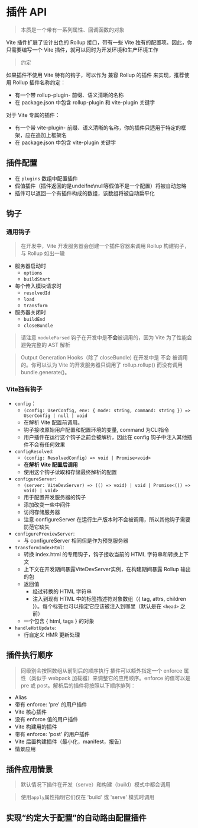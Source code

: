 # 插件 API

> 本质是一个带有一系列属性、回调函数的对象

Vite 插件扩展了设计出色的 Rollup 接口，带有一些 Vite 独有的配置项。因此，你只需要编写一个 Vite 插件，就可以同时为开发环境和生产环境工作

> 约定

如果插件不使用 Vite 特有的钩子，可以作为 兼容 Rollup 的插件 来实现，推荐使用 Rollup 插件名称约定：
- 有一个带 rollup-plugin- 前缀、语义清晰的名称
- 在 package.json 中包含 rollup-plugin 和 vite-plugin 关键字

对于 Vite 专属的插件：
- 有一个带 vite-plugin- 前缀、语义清晰的名称，你的插件只适用于特定的框架，应在追加上框架名
- 在 package.json 中包含 vite-plugin 关键字

## 插件配置
- 在 `plugins` 数组中配置插件
- 假值插件（插件返回的是undeifne\null等假值不是一个配置）将被自动忽略
- 插件可以返回一个有插件构成的数组，该数组将被自动扁平化

## 钩子

### 通用钩子
> 在开发中，Vite 开发服务器会创建一个插件容器来调用 Rollup 构建钩子，与 Rollup 如出一辙

- 服务器启动时
  - `options`
  - `buildStart`
- 每个传入模块请求时
  - `resolvedId`
  - `load`
  - `transform`
- 服务器关闭时
  - `buildEnd`
  - `closeBundle`

> 请注意 `moduleParsed` 钩子在开发中是**不会**被调用的，因为 Vite 为了性能会避免完整的 AST 解析

> Output Generation Hooks（除了 closeBundle) 在开发中是 不会 被调用的。你可以认为 Vite 的开发服务器只调用了 rollup.rollup() 而没有调用 bundle.generate()。

### Vite独有钩子

- `config`：
  - `(config: UserConfig, env: { mode: string, command: string }) => UserConfig | null | void`
  - 在解析 Vite 配置前调用。
  - 钩子接收原始用户配置和配置环境的变量, command 为CLI指令
  - 用户插件在运行这个钩子之前会被解析，因此在 config 钩子中注入其他插件不会有任何效果
- `configResolved`:
  - `(config: ResolvedConfig) => void | Promise<void>`
  - **在解析 Vite 配置后调用**
  - 使用这个钩子读取和存储最终解析的配置
- `configureServer`:
  - `(server: ViteDevServer) => (() => void) | void | Promise<(() => void) | void>`
  - 用于配置开发服务器的钩子
  - 添加改变一些中间件
  - 访问存储服务器
  - 注意 configureServer 在运行生产版本时不会被调用，所以其他钩子需要防范它缺失
- `configurePreviewServer`:
  - 与 configureServer 相同但是作为预览服务器
- `transformIndexHtml`:
  - 转换 index.html 的专用钩子，钩子接收当前的 HTML 字符串和转换上下文
  - 上下文在开发期间暴露ViteDevServer实例，在构建期间暴露 Rollup 输出的包
  - 返回值
    - 经过转换的 HTML 字符串
    - 注入到现有 HTML 中的标签描述符对象数组（{ tag, attrs, children }）。每个标签也可以指定它应该被注入到哪里（默认是在 `<head>` 之前）
  - 一个包含 { html, tags } 的对象
- `handleHotUpdate`:
  - 行自定义 HMR 更新处理 

## 插件执行顺序
> 同级别会按照数组从前到后的顺序执行
> 插件可以额外指定一个 enforce 属性（类似于 webpack 加载器）来调整它的应用顺序。enforce 的值可以是pre 或 post。解析后的插件将按照以下顺序排列：

- Alias
- 带有 enforce: 'pre' 的用户插件
- Vite 核心插件
- 没有 enforce 值的用户插件
- Vite 构建用的插件
- 带有 enforce: 'post' 的用户插件
- Vite 后置构建插件（最小化，manifest，报告）
- 情景应用

## 插件应用情景
> 默认情况下插件在开发（serve）和构建（build）模式中都会调用

> 使用`apply`属性指明它们仅在 'build' 或 'serve' 模式时调用

## 实现“约定大于配置”的自动路由配置插件
